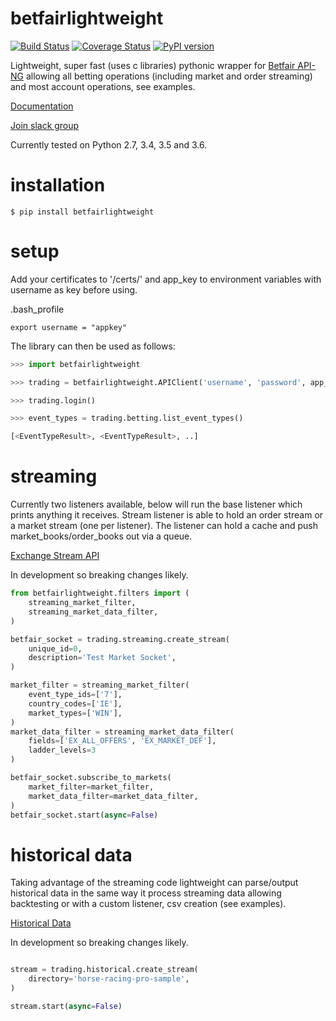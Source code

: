 # betfairlightweight

[![Build Status](https://travis-ci.org/liampauling/betfairlightweight.svg?branch=master)](https://travis-ci.org/liampauling/betfairlightweight) [![Coverage Status](https://coveralls.io/repos/github/liampauling/betfairlightweight/badge.svg?branch=master)](https://coveralls.io/github/liampauling/betfairlightweight?branch=master) [![PyPI version](https://badge.fury.io/py/betfairlightweight.svg)](https://pypi.python.org/pypi/betfairlightweight)

Lightweight, super fast (uses c libraries) pythonic wrapper for [Betfair API-NG](http://docs.developer.betfair.com/docs/display/1smk3cen4v3lu3yomq5qye0ni) allowing all betting operations (including market and order streaming) and most account operations, see examples.

[Documentation](https://github.com/liampauling/betfairlightweight/wiki)

[Join slack group](https://betfairlightweight.herokuapp.com)

Currently tested on Python 2.7, 3.4, 3.5 and 3.6.

# installation

```
$ pip install betfairlightweight
```

# setup

Add your certificates to '/certs/' and app_key to environment variables with username as key before using.

.bash_profile
```
export username = "appkey"
```

The library can then be used as follows:

```python
>>> import betfairlightweight

>>> trading = betfairlightweight.APIClient('username', 'password', app_key='app_key')

>>> trading.login()
```


```python
>>> event_types = trading.betting.list_event_types()

[<EventTypeResult>, <EventTypeResult>, ..]
```


# streaming

Currently two listeners available, below will run the base listener which prints anything it receives. Stream listener is able to hold an order stream or a market stream (one per listener). The listener can hold a cache and push market_books/order_books out via a queue.

[Exchange Stream API](http://docs.developer.betfair.com/docs/display/1smk3cen4v3lu3yomq5qye0ni/Exchange+Stream+API)

In development so breaking changes likely.

```python
from betfairlightweight.filters import (
    streaming_market_filter,
    streaming_market_data_filter,
)

betfair_socket = trading.streaming.create_stream(
    unique_id=0,
    description='Test Market Socket',
)

market_filter = streaming_market_filter(
    event_type_ids=['7'],
    country_codes=['IE'],
    market_types=['WIN'],
)
market_data_filter = streaming_market_data_filter(
    fields=['EX_ALL_OFFERS', 'EX_MARKET_DEF'],
    ladder_levels=3
)

betfair_socket.subscribe_to_markets(
    market_filter=market_filter,
    market_data_filter=market_data_filter,
)
betfair_socket.start(async=False)
```

# historical data

Taking advantage of the streaming code lightweight can parse/output historical data in the same way it process streaming data allowing backtesting or with a custom listener, csv creation (see examples).

[Historical Data](https://historicdata.betfair.com/#/home)

In development so breaking changes likely.

```python

stream = trading.historical.create_stream(
    directory='horse-racing-pro-sample',
)

stream.start(async=False)
```
